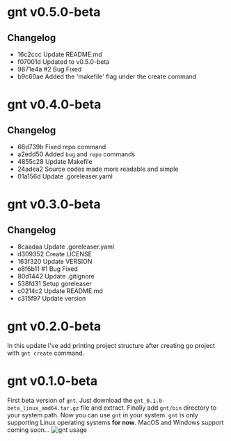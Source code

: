 # gnt v0.5.0-beta
## Changelog
* 16c2ccc Update README.md
* f07001d Updated to v0.5.0-beta
* 9871e4a #2 Bug Fixed
* b9c60ae Added the 'makefile' flag under the create command

# gnt v0.4.0-beta
## Changelog
* 66d739b Fixed repo command
* a2edd50 Added `bug` and `repo` commands
* 4855c28 Update Makefile
* 24adea2 Source codes made more readable and simple
* 01a156d Update .goreleaser.yaml


# gnt v0.3.0-beta
## Changelog
* 8caadaa Update .goreleaser.yaml
* d309352 Create LICENSE
* 163f320 Update VERSION
* e8f6b11 #1 Bug Fixed
* 80d1442 Update .gitignore
* 538fd31 Setup goreleaser
* c0214c2 Update README.md
* c315f97 Update version


# gnt v0.2.0-beta
In this update I've add printing project structure after creating go project with `gnt create` command.


# gnt v0.1.0-beta
First beta version of `gnt`. Just download the `gnt_0.1.0-beta_linux_amd64.tar.gz` file and extract. Finally add `gnt/bin` directory to your system path. Now you can use `gnt` in your system. `gnt` is only supporting Linux operating systems **for now**. MacOS and Windows support coming soon...
![gnt usage](https://user-images.githubusercontent.com/91411319/247637391-71a02f78-1d9e-4893-8345-684d08768ef1.png)